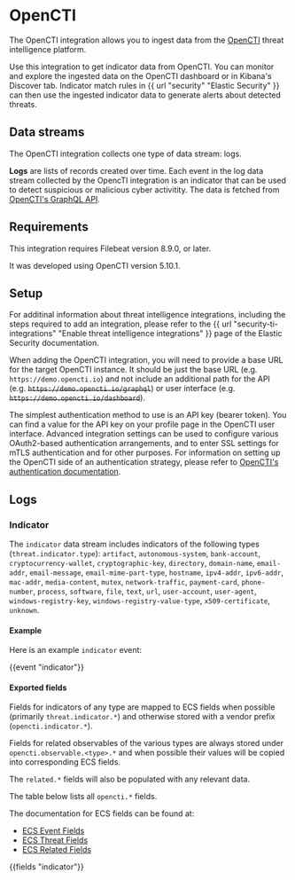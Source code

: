 # OpenCTI

The OpenCTI integration allows you to ingest data from the [OpenCTI](https://filigran.io/solutions/products/opencti-threat-intelligence/) threat intelligence platform.

Use this integration to get indicator data from OpenCTI. You can monitor and explore the ingested data on the OpenCTI dashboard or in Kibana's Discover tab. Indicator match rules in {{ url "security" "Elastic Security" }} can then use the ingested indicator data to generate alerts about detected threats.

## Data streams

The OpenCTI integration collects one type of data stream: logs.

**Logs** are lists of records created over time.
Each event in the log data stream collected by the OpencTI integration is an indicator that can be used to detect suspicious or malicious cyber activitity. The data is fetched from [OpenCTI's GraphQL API](https://docs.opencti.io/latest/deployment/integrations/#graphql-api).

## Requirements

This integration requires Filebeat version 8.9.0, or later.

It was developed using OpenCTI version 5.10.1.

## Setup

For additinal information about threat intelligence integrations, including the steps required to add an integration, please refer to the {{ url "security-ti-integrations" "Enable threat intelligence integrations" }} page of the Elastic Security documentation.

When adding the OpenCTI integration, you will need to provide a base URL for the target OpenCTI instance. It should be just the base URL (e.g. `https://demo.opencti.io`) and not include an additional path for the API (e.g. ~~`https://demo.opencti.io/graphql`~~) or user interface (e.g. ~~`https://demo.opencti.io/dashboard`~~).

The simplest authentication method to use is an API key (bearer token). You can find a value for the API key on your profile page in the OpenCTI user interface. Advanced integration settings can be used to configure various OAuth2-based authentication arrangements, and to enter SSL settings for mTLS authentication and for other purposes. For information on setting up the OpenCTI side of an authentication strategy, please refer to [OpenCTI's authentication documentation](https://docs.opencti.io/latest/deployment/authentication/).

## Logs

### Indicator

The `indicator` data stream includes indicators of the following types (`threat.indicator.type`): `artifact`, `autonomous-system`, `bank-account`, `cryptocurrency-wallet`, `cryptographic-key`, `directory`, `domain-name`, `email-addr`, `email-message`, `email-mime-part-type`, `hostname`, `ipv4-addr`, `ipv6-addr`, `mac-addr`, `media-content`, `mutex`, `network-traffic`, `payment-card`, `phone-number`, `process`, `software`, `file`, `text`, `url`, `user-account`, `user-agent`, `windows-registry-key`, `windows-registry-value-type`, `x509-certificate`, `unknown`.

#### Example

Here is an example `indicator` event:

{{event "indicator"}}

#### Exported fields

Fields for indicators of any type are mapped to ECS fields when possible (primarily `threat.indicator.*`) and otherwise stored with a vendor prefix (`opencti.indicator.*`).

Fields for related observables of the various types are always stored under `opencti.observable.<type>.*` and when possible their values will be copied into corresponding ECS fields.

The `related.*` fields will also be populated with any relevant data.

The table below lists all `opencti.*` fields.

The documentation for ECS fields can be found at:
- [ECS Event Fields](https://www.elastic.co/guide/en/ecs/current/ecs-event.html)
- [ECS Threat Fields](https://www.elastic.co/guide/en/ecs/current/ecs-threat.html)
- [ECS Related Fields](https://www.elastic.co/guide/en/ecs/current/ecs-related.html)

{{fields "indicator"}}
